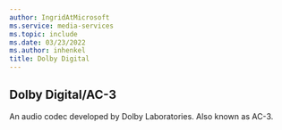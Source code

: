 ```yaml
---
author: IngridAtMicrosoft
ms.service: media-services
ms.topic: include
ms.date: 03/23/2022
ms.author: inhenkel
title: Dolby Digital
---
```


## Dolby Digital/AC-3

An audio codec developed by Dolby Laboratories.  Also known as AC-3.

